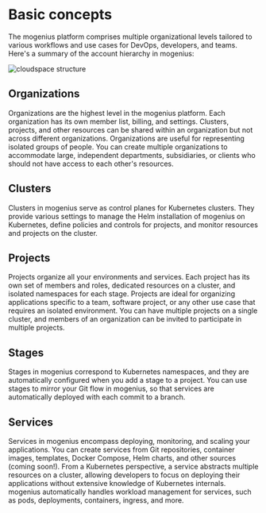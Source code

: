 ﻿---
sidebar_position: 3
---

# Basic concepts

The mogenius platform comprises multiple organizational levels tailored to various workflows and use cases for DevOps, developers, and teams. Here's a summary of the account hierarchy in mogenius:

![cloudspace structure](https://imagedelivery.net/T7YEW5IAgZJ0dY4-LDTpyQ/a81bf0d1-b997-4c43-0059-b17935267400/jpeg)

## Organizations
Organizations are the highest level in the mogenius platform. Each organization has its own member list, billing, and settings. Clusters, projects, and other resources can be shared within an organization but not across different organizations. Organizations are useful for representing isolated groups of people. You can create multiple organizations to accommodate large, independent departments, subsidiaries, or clients who should not have access to each other's resources.

## Clusters
Clusters in mogenius serve as control planes for Kubernetes clusters. They provide various settings to manage the Helm installation of mogenius on Kubernetes, define policies and controls for projects, and monitor resources and projects on the cluster.

## Projects
Projects organize all your environments and services. Each project has its own set of members and roles, dedicated resources on a cluster, and isolated namespaces for each stage. Projects are ideal for organizing applications specific to a team, software project, or any other use case that requires an isolated environment. You can have multiple projects on a single cluster, and members of an organization can be invited to participate in multiple projects.

## Stages
Stages in mogenius correspond to Kubernetes namespaces, and they are automatically configured when you add a stage to a project. You can use stages to mirror your Git flow in mogenius, so that services are automatically deployed with each commit to a branch.

## Services
Services in mogenius encompass deploying, monitoring, and scaling your applications. You can create services from Git repositories, container images, templates, Docker Compose, Helm charts, and other sources (coming soon!). From a Kubernetes perspective, a service abstracts multiple resources on a cluster, allowing developers to focus on deploying their applications without extensive knowledge of Kubernetes internals. mogenius automatically handles workload management for services, such as pods, deployments, containers, ingress, and more.
